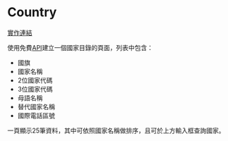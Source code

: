 # Country

[實作連結](https://maxchou1205.github.io/)  

使用免費[API](https://restcountries.eu/)建立一個國家目錄的頁面，列表中包含：  
* 國旗
* 國家名稱
* 2位國家代碼
* 3位國家代碼
* 母語名稱
* 替代國家名稱
* 國際電話區號

一頁顯示25筆資料，其中可依照國家名稱做排序，且可於上方輸入框查詢國家。

